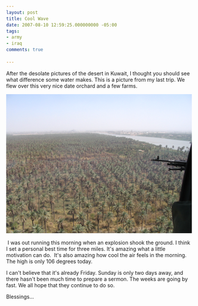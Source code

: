 ```yaml
---
layout: post
title: Cool Wave
date: 2007-08-10 12:59:25.000000000 -05:00
tags:
- army
- iraq 
comments: true

---
```

<p>After the desolate pictures of the desert in Kuwait, I thought you should see what difference some water makes. This is a picture from my last trip. We flew over this very nice date orchard and a few farms.</p>

![Date Grove](/assets/20070809-013.jpg)

<p> I was out running this morning when an explosion shook the ground. I think I set a personal best time for three miles. It's amazing what a little motivation can do.  It's also amazing how cool the air feels in the morning. The high is only 106 degrees today.</p>
<p>I can't believe that it's already Friday. Sunday is only two days away, and there hasn't been much time to prepare a sermon. The weeks are going by fast. We all hope that they continue to do so.</p>
<p>Blessings...</p>
